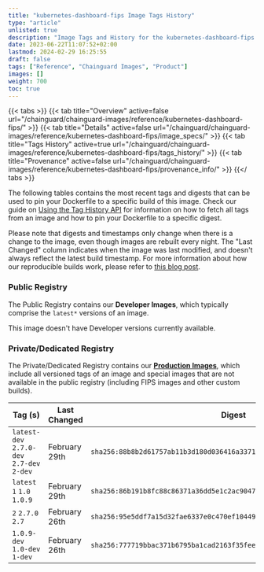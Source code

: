 ```yaml
---
title: "kubernetes-dashboard-fips Image Tags History"
type: "article"
unlisted: true
description: "Image Tags and History for the kubernetes-dashboard-fips Chainguard Image"
date: 2023-06-22T11:07:52+02:00
lastmod: 2024-02-29 16:25:55
draft: false
tags: ["Reference", "Chainguard Images", "Product"]
images: []
weight: 700
toc: true
---
```


{{< tabs >}}
{{< tab title="Overview" active=false url="/chainguard/chainguard-images/reference/kubernetes-dashboard-fips/" >}}
{{< tab title="Details" active=false url="/chainguard/chainguard-images/reference/kubernetes-dashboard-fips/image_specs/" >}}
{{< tab title="Tags History" active=true url="/chainguard/chainguard-images/reference/kubernetes-dashboard-fips/tags_history/" >}}
{{< tab title="Provenance" active=false url="/chainguard/chainguard-images/reference/kubernetes-dashboard-fips/provenance_info/" >}}
{{</ tabs >}}

The following tables contains the most recent tags and digests that can be used to pin your Dockerfile to a specific build of this image. Check our guide on [Using the Tag History API](/chainguard/chainguard-images/using-the-tag-history-api/) for information on how to fetch all tags from an image and how to pin your Dockerfile to a specific digest.

Please note that digests and timestamps only change when there is a change to the image, even though images are rebuilt every night. The "Last Changed" column indicates when the image was last modified, and doesn't always reflect the latest build timestamp. For more information about how our reproducible builds work, please refer to [this blog post](https://www.chainguard.dev/unchained/reproducing-chainguards-reproducible-image-builds).

### Public Registry
The Public Registry contains our **Developer Images**, which typically comprise the `latest*` versions of an image.

This image doesn't have Developer versions currently available.

### Private/Dedicated Registry
The Private/Dedicated Registry contains our **[Production Images](https://www.chainguard.dev/chainguard-images)**, which include all versioned tags of an image and special images that are not available in the public registry (including FIPS images and other custom builds).

| Tag (s)                                     | Last Changed  | Digest                                                                    |
|---------------------------------------------|---------------|---------------------------------------------------------------------------|
|  `latest-dev` `2.7.0-dev` `2.7-dev` `2-dev` | February 29th | `sha256:88b8b2d61757ab11b3d180d036416a33712601925041bf798185cc87b560d857` |
|  `latest` `1` `1.0` `1.0.9`                 | February 29th | `sha256:86b191b8fc88c86371a36dd5e1c2ac904728b3beefe3630ecaaff54b96d9c306` |
|  `2` `2.7.0` `2.7`                          | February 26th | `sha256:95e5ddf7a15d32fae6337e0c470ef1044969474e4413c3ce3e01f90693a47613` |
|  `1.0.9-dev` `1.0-dev` `1-dev`              | February 26th | `sha256:777719bbac371b6795ba1cad2163f35fee3c68735a419df07aea9b2903bb9a4b` |

